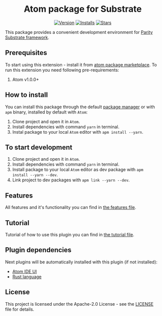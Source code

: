 <h1 align="center">Atom package for Substrate</h1>
<p align="center">
  <a href="https://atom.io/packages/substrate-plugin"><img src="https://badgen.net/apm/v/substrate-plugin" alt="Version"></a>
  <a href="https://atom.io/packages/substrate-plugin"><img src="https://badgen.net/apm/dl/substrate-plugin" alt="Installs"></a>
  <a href="https://github.com/everstake/atom-plugin-substrate/stargazers"><img src="https://badgen.net/apm/stars/substrate-plugin" alt="Stars"></a>
</p>

This package provides a convenient development environment for [Parity Substrate framework](https://github.com/paritytech/substrate).

## Prerequisites

To start using this extension - install it from [atom package marketplace](https://atom.io/packages/substrate-plugin). To run this extension you need following pre-requirements:

1. Atom v1.0.0+

## How to install

You can install this package through the default [package manager](https://flight-manual.atom.io/using-atom/sections/atom-packages/) or with `apm` binary, installed by default with `Atom`:

1. Clone project and open it in `Atom`.
2. Install dependencies with command `yarn` in terminal.
3. Instal package to your local `Atom` editor with `apm install --yarn`.

## To start development

1. Clone project and open it in `Atom`.
2. Install dependencies with command `yarn` in terminal.
3. Install package to your local `Atom` editor as dev package with `apm install --yarn --dev`.
4. Link project to dev packages with `apm link --yarn --dev`.

## Features

All features and it's functionality you can find in [the features file](docs/FEATURES.md).

## Tutorial

Tutorial of how to use this plugin you can find in [the tutorial file](docs/TUTORIAL.md).

## Plugin dependencies

Next plugins will be automatically installed with this plugin (if not installed):

* [Atom IDE UI](https://atom.io/packages/atom-ide-ui)
* [Rust language](https://atom.io/packages/ide-rust)

## License

This project is licensed under the Apache-2.0 License - see the [LICENSE](LICENSE) file for details.

